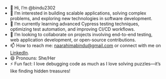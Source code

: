 - 👋 Hi, I’m @bindu2302  
- 👀 I’m interested in building scalable applications, solving complex problems, and exploring new technologies in software development.  
- 🌱 I’m currently learning advanced Cypress testing techniques, optimizing test automation, and improving CI/CD workflows.  
- 💞️ I’m looking to collaborate on projects involving end-to-end testing, web application development, or open-source contributions.  
- 📫 How to reach me: [naarahimabindu@gmail.com](mailto:your.naarahimabindu@gmail.com) or connect with me on [LinkedIn](https://www.linkedin.com/in/nara-himabindu).  
- 😄 Pronouns: She/Her  
- ⚡ Fun fact: I love debugging code as much as I love solving puzzles—it’s like finding hidden treasures!  


<!---
bindu2302/bindu2302 is a ✨ special ✨ repository because its `README.md` (this file) appears on your GitHub profile.
You can click the Preview link to take a look at your changes.
--->
